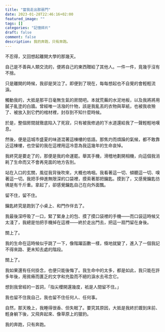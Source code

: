 ```yaml
---
title: "當我走出那扇門"
date: 2023-01-28T22:46:16+02:00
featured_image: ""
tags: []
categories: "記憶碎片"
draft: false
comment: false
description: 我的奔跑，只有奔跑。
---
```


不忍得，又回想起離開大學的那幾天。

自己是不善與人類交流的，便將自己的東西贈給了其他人。一件一件，竟幾乎沒有不捨。

只是離開的時候，我卻是哭泣了。即便到了現在，每每想起也不自覺的會輕輕流淚。

觸動我的，大抵是那平日毫無生氣的房間吧。本就荒蕪的水泥地板，以及我將將用膩子亂塗的白牆。曾經唯一活潑的什物，該是我亂丟的衣物與草紙，也被我收殮了、被放入到它們的棺材裡，封存到不知什麼時候。

於是，整個房間就徹底陷入了死寂，只有被我修過的下水道還給我了一聲輕輕地嘆息。

然後，便是這城市盛夏的味道混著這棟樓的低語。那焦灼而煩躁的氣候，都不敢靠近這棟樓，也空留的我在這裡用這冷意為我這幾年的生命哀悼。

我終究是要走了的，那便是我的命運罷。舉其手機，滑稽地劃開相機，向這個我消耗了生命而又不會再見面的地方告別。

站在入口的玄關，風從我背後吹來，大概也嗚咽。我看著這一切、傾聽這一切、嗅著這一切。我把手伸進無限深的口袋裡，摸索著那把鑰匙。摸到了，又感覺鑰匙彷彿是有千斤重。拿起了，卻感覺鑰匙自己在向外面飄。

留不住，留不住。

鑰匙終究是跑到了小桌上、和門作伴去了。

我最後深呼吸了一口，緊了緊身上的包、摸了摸口袋裡的手機——而口袋這時候又太淺了，我總是怕把手機掉在這裡——終於走出門去，把這一扇門留在身後。

關上了。

我的生命在這時候似乎跳了一下，像階躍函數一樣，倏地就變了，進入了一個我記不得來路、更未知去處的階段。

關上了。

我如果還有任何掛念，也便只能後悔了。我生命中的太多，都是如此，我只能在許多年後，用貧瘠而匱乏的文字和充盈而不絕的淚水去弔念它。

想到我曾經的一首詞，「指尖櫻開還幾度，衹是人間留不住。」

我也留不住我自己，我也留不住任何人、任何事。

自然，那天晚上，我睡得很香、但失眠了。要究其原因，大抵是我終於踱到床前、輕身躺下後，又飛奔起來、像草原上的獵豹。

我的奔跑，只有奔跑。
